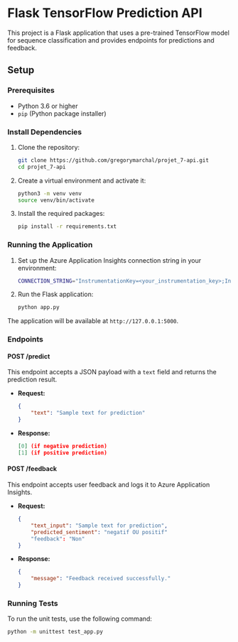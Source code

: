 # Flask TensorFlow Prediction API

This project is a Flask application that uses a pre-trained TensorFlow model for sequence classification and provides endpoints for predictions and feedback.

## Setup

### Prerequisites

- Python 3.6 or higher
- `pip` (Python package installer)

### Install Dependencies

1. Clone the repository:
    ```sh
    git clone https://github.com/gregorymarchal/projet_7-api.git
    cd projet_7-api
    ```

2. Create a virtual environment and activate it:
    ```sh
    python3 -m venv venv
    source venv/bin/activate
    ```

3. Install the required packages:
    ```sh
    pip install -r requirements.txt
    ```

### Running the Application

1. Set up the Azure Application Insights connection string in your environment:
    ```sh
    CONNECTION_STRING="InstrumentationKey=<your_instrumentation_key>;IngestionEndpoint=<your_ingestion_endpoint>"
    ```

2. Run the Flask application:
    ```sh
    python app.py
    ```

The application will be available at `http://127.0.0.1:5000`.

### Endpoints

#### POST /predict

This endpoint accepts a JSON payload with a `text` field and returns the prediction result.

- **Request:**
    ```json
    {
        "text": "Sample text for prediction"
    }
    ```

- **Response:**
    ```json
    [0] (if negative prediction)
    [1] (if positive prediction)
    ```

#### POST /feedback

This endpoint accepts user feedback and logs it to Azure Application Insights.

- **Request:**
    ```json
    {
        "text_input": "Sample text for prediction",
        "predicted_sentiment": "negatif OU positif"
        "feedback": "Non"
    }
    ```

- **Response:**
    ```json
    {
        "message": "Feedback received successfully."
    }
    ```

### Running Tests

To run the unit tests, use the following command:
```sh
python -m unittest test_app.py
